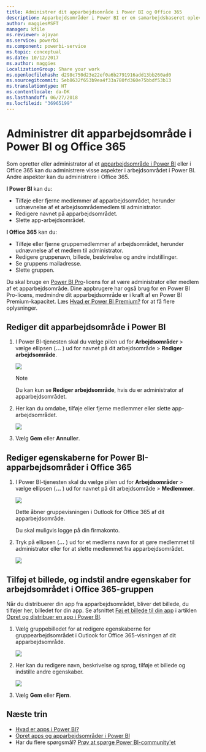 ```yaml
---
title: Administrer dit apparbejdsområde i Power BI og Office 365
description: Apparbejdsområder i Power BI er en samarbejdsbaseret oplevelse bygget på Office 365-grupper. Administrer dine apparbejdsområder i både Power BI og Office 365.
author: maggiesMSFT
manager: kfile
ms.reviewer: ajayan
ms.service: powerbi
ms.component: powerbi-service
ms.topic: conceptual
ms.date: 10/12/2017
ms.author: maggies
LocalizationGroup: Share your work
ms.openlocfilehash: d298c750d23e22ef0a6b2791916add13bb260ad0
ms.sourcegitcommit: 5eb8632f653b9ea4f33a780fd360e75bbdf53b13
ms.translationtype: HT
ms.contentlocale: da-DK
ms.lasthandoff: 06/27/2018
ms.locfileid: "36965199"
---
```

# <a name="manage-your-app-workspace-in-power-bi-and-office-365"></a>Administrer dit apparbejdsområde i Power BI og Office 365
Som opretter eller administrator af et [apparbejdsområde i Power BI](service-install-use-apps.md) eller i Office 365 kan du administrere visse aspekter i arbejdsområdet i Power BI. Andre aspekter kan du administrere i Office 365. 

**I Power BI** kan du:

* Tilføje eller fjerne medlemmer af apparbejdsområdet, herunder udnævnelse af et arbejdsområdemedlem til administrator.
* Redigere navnet på apparbejdsområdet.
* Slette app-arbejdsområdet.

**I Office 365** kan du:

* Tilføje eller fjerne gruppemedlemmer af arbejdsområdet, herunder udnævnelse af et medlem til administrator.
* Redigere gruppenavn, billede, beskrivelse og andre indstillinger.
* Se gruppens mailadresse.
* Slette gruppen.

Du skal bruge en [Power BI Pro](service-free-vs-pro.md)-licens for at være administrator eller medlem af et apparbejdsområde. Dine appbrugere har også brug for en Power BI Pro-licens, medmindre dit apparbejdsområde er i kraft af en Power BI Premium-kapacitet. Læs [Hvad er Power BI Premium?](service-premium.md) for at få flere oplysninger.

## <a name="edit-your-app-workspace-in-power-bi"></a>Rediger dit apparbejdsområde i Power BI
1. I Power BI-tjenesten skal du vælge pilen ud for **Arbejdsområder** > vælge ellipsen (**...** ) ud for navnet på dit arbejdsområde > **Rediger arbejdsområde**. 
   
   ![](media/service-manage-app-workspace-in-power-bi-and-office-365/power-bi-app-ellipsis.png)
   
   > [!NOTE]
   > Du kan kun se **Rediger arbejdsområde**, hvis du er administrator af apparbejdsområdet.
   > 
   > 
2. Her kan du omdøbe, tilføje eller fjerne medlemmer eller slette app-arbejdsområdet. 
   
   ![](media/service-manage-app-workspace-in-power-bi-and-office-365/power-bi-app-edit-workspace.png)
3. Vælg **Gem** eller **Annuller**.

## <a name="edit-power-bi-app-workspace-properties-in-office-365"></a>Rediger egenskaberne for Power BI-apparbejdsområder i Office 365
1. I Power BI-tjenesten skal du vælge pilen ud for **Arbejdsområder** > vælge ellipsen (**...** ) ud for navnet på dit arbejdsområde > **Medlemmer**. 
   
   ![](media/service-manage-app-workspace-in-power-bi-and-office-365/power-bi-app-ellipsis.png)
   
   Dette åbner gruppevisningen i Outlook for Office 365 af dit apparbejdsområde.
   
   Du skal muligvis logge på din firmakonto.
2. Tryk på ellipsen (**...** ) ud for et medlems navn for at gøre medlemmet til administrator eller for at slette medlemmet fra apparbejdsområdet. 
   
   ![](media/service-manage-app-workspace-in-power-bi-and-office-365/pbi_managegroupo365.png)

## <a name="add-an-image-and-set-other-workspace-properties-in-the-office-365-group"></a>Tilføj et billede, og indstil andre egenskaber for arbejdsområdet i Office 365-gruppen
Når du distribuerer din app fra apparbejdsområdet, bliver det billede, du tilføjer her, billedet for din app. Se afsnittet [Føj et billede til din app](service-create-distribute-apps.md#add-an-image-to-your-app-optional) i artiklen [Opret og distribuer en app i Power BI](service-create-distribute-apps.md).

1. Vælg gruppebilledet for at redigere egenskaberne for gruppearbejdsområdet i Outlook for Office 365-visningen af dit apparbejdsområde.
   
   ![](media/service-manage-app-workspace-in-power-bi-and-office-365/pbi_editgroupo365.png)
2. Her kan du redigere navn, beskrivelse og sprog, tilføje et billede og indstille andre egenskaber.
   
   ![](media/service-manage-app-workspace-in-power-bi-and-office-365/pbi_editgrpo365dialog.png)
3. Vælg **Gem** eller **Fjern**.

## <a name="next-steps"></a>Næste trin
* [Hvad er apps i Power BI?](service-install-use-apps.md)
* [Opret apps og apparbejdsområder i Power BI](service-create-distribute-apps.md)
* Har du flere spørgsmål? [Prøv at spørge Power BI-community'et](http://community.powerbi.com/)

